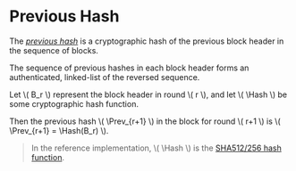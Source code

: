 $$
\newcommand \Prev {\mathrm{Prev}}
\newcommand \Hash {\mathrm{Hash}}
$$

# Previous Hash

The [_previous hash_](./ledger-block.md#previous-hash) is a cryptographic hash of
the previous block header in the sequence of blocks.

The sequence of previous hashes in each block header forms an authenticated, linked-list
of the reversed sequence.

Let \\( B_r \\) represent the block header in round \\( r \\), and let \\( \Hash \\)
be some cryptographic hash function.

Then the previous hash \\( \Prev_{r+1} \\) in the block for round \\( r+1 \\) is
\\( \Prev_{r+1} = \Hash(B_r) \\).

> In the reference implementation, \\( \Hash \\) is the [SHA512/256 hash function](../crypto/crypto-sha512-256.md).
